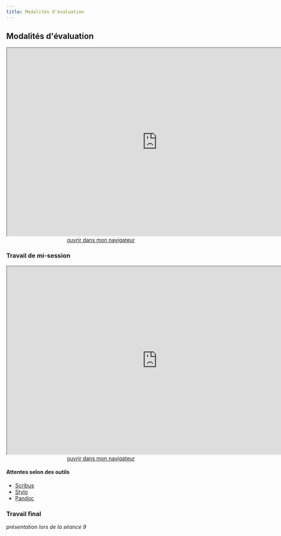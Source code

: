```yaml
--- 
title: Modalités d'évaluation
---
```


## Modalités d'évaluation

<iframe src="https://mmellet.github.io/ELD718/slides/Seance-1-1.html#/5" title="description"  height="500" width="800" allowfullscreen="allowfullscreen"></iframe>

<div style="text-align:center">
<a href="https://mmellet.github.io/ELD718/slides/Seance-1-1.html#/5" target="_blank">ouvrir dans mon navigateur</a>
</div>


### Travail de mi-session 

<iframe src="https://mmellet.github.io/ELD718/slides/Travail-mi-session.html" title="description"  height="500" width="800" allowfullscreen="allowfullscreen"></iframe>

<div style="text-align:center">
<a href="https://mmellet.github.io/ELD718/slides/Travail-mi-session.html" target="_blank">ouvrir dans mon navigateur</a>
</div>

#### Attentes selon des outils

- [Scribus](https://mmellet.github.io/ELD718/doc/scibus.pdf)
- [Stylo](https://mmellet.github.io/ELD718/doc/stylo.pdf)             
- [Pandoc](https://mmellet.github.io/ELD718/doc/pandoc.pdf)

### Travail final 
*présentation lors de la séance 9*




